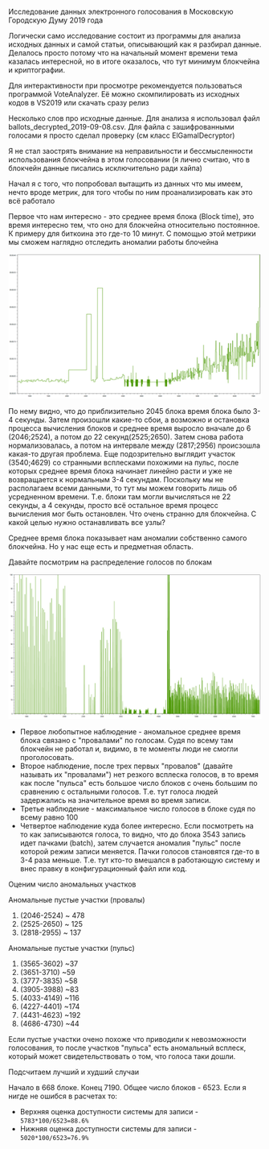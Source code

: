 Исследование данных электронного голосования в Московскую Городскую Думу 2019 года

Логически само исследование состоит из программы для анализа исходных данных и самой статьи, описывающий как я разбирал данные.
Делалось просто потому что на начальный момент времени тема казалась интересной, но в итоге оказалось, что тут минимум блокчейна и криптографии.

Для интерактивности при просмотре рекомендуется пользоваться программой VoteAnalyzer. Её можно скомпилировать из исходных кодов в VS2019 или скачать сразу релиз

Несколько слов про исходные данные.
Для анализа я использовал файл ballots_decrypted_2019-09-08.csv. Для файла с зашифрованными голосами я просто сделал проверку (см класс ElGamalDecryptor)

Я не стал заострять внимание на неправильности и бессмысленности использования блокчейна в этом голосовании (я лично считаю, что в блокчейн данные писались исключительно ради хайпа)

Начал я с того, что попробовал вытащить из данных что мы имеем, нечто вроде метрик, для того чтобы по ним проанализировать как это всё работало

Первое что нам интересно - это среднее время блока (Block time), это время интересно тем, что оно для блокчейна относительно постоянное. К примеру для биткоина это где-то 10 минут. С помощью этой метрики мы сможем наглядно отследить аномалии работы блочейна

![block time](https://github.com/AlexeiScherbakov/Voting2019/raw/work/doc/graph_block_time.png)

По нему видно, что до приблизительно 2045 блока время блока было 3-4 секунды. Затем произошли какие-то сбои, а возможно и остановка процесса вычисления блоков и среднее время выросло вначале до 6 (2046;2524), а потом до 22 секунд(2525;2650). Затем снова работа нормализовалась, а потом на интервале между (2817;2956) происзошла какая-то другая проблема. Еще подозрительно выглядит участок (3540;4629) со странными всплесками похожими на пульс, после которых среднее время блока начинает линейно расти и уже не возвращается к нормальным 3-4 секундам.
Поскольку мы не располагаем всеми данными, то тут мы можем говорить лишь об усредненном времени. Т.е. блоки там могли вычисляться не 22 секунды, а 4 секунды, просто всё остальное время процесс вычисления мог быть остановлен. Что очень странно для блокчейна. С какой целью нужно останавливать все узлы?

Среднее время блока показывает нам аномалии собственно самого блокчейна. Но у нас еще есть и предметная область.

Давайте посмотрим на распределение голосов по блокам

![votes per block](https://github.com/AlexeiScherbakov/Voting2019/raw/work/doc/graph_votes_per_block.png)

* Первое любопытное наблюдение - аномальное среднее время блока связано с "провалами" по голосам. Судя по всему там блокчейн не работал и, видимо, в те моменты люди не смогли проголосовать.
* Второе наблюдение, после трех первых "провалов" (давайте называть их "провалами") нет резкого всплеска голосов, в то время как после "пульса" есть большое число блоков с очень большим по сравнению с остальными голосов. Т.е. тут голоса людей задержались на значительное время во время записи.
* Третье наблюдение - максимальное число голосов в блоке судя по всему равно 100
* Четвертое наблюдение куда более интересно. Если посмотреть на то как записываются голоса, то видно, что до блока 3543 запись идет пачками (batch), затем случается аномалия "пульс" после которой режим записи меняется. Пачки голосов становятся где-то в 3-4 раза меньше. Т.е. тут кто-то вмешался в работающую систему и внес правку в конфигурационный файл или код.

Оценим число аномальных участков

Аномальные пустые участки (провалы)
1. (2046-2524) ~ 478
2. (2525-2650) ~ 125
3. (2818-2955) ~ 137

Аномальные пустые участки (пульс)
1. (3565-3602) ~37
2. (3651-3710) ~59
3. (3777-3835) ~58
4. (3905-3988) ~83
5. (4033-4149) ~116
6. (4227-4401) ~174
7. (4431-4623) ~192
8. (4686-4730) ~44

Если пустые участки очено похоже что приводили к невозможности голосования, то после участков "пульса" есть аномальный всплеск, который может свидетельствовать о том, что голоса таки дошли.

Подсчитаем лучший и худший случаи

Начало в 668 блоке. Конец 7190. Общее число блоков - 6523. Если я нигде не ошибся в расчетах то:

* Верхняя оценка доступности системы для записи - ``5783*100/6523=88.6%``
* Нижняя оценка доступности системы для записи - ``5020*100/6523=76.9%``
